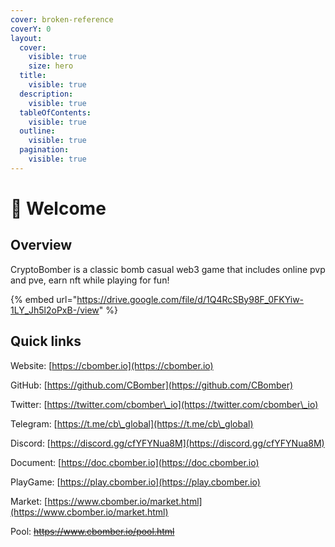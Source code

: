 ```yaml
---
cover: broken-reference
coverY: 0
layout:
  cover:
    visible: true
    size: hero
  title:
    visible: true
  description:
    visible: true
  tableOfContents:
    visible: true
  outline:
    visible: true
  pagination:
    visible: true
---
```


# 👋 Welcome

## Overview

CryptoBomber is a classic bomb casual web3 game that includes online pvp and pve, earn nft while playing for fun!

{% embed url="https://drive.google.com/file/d/1Q4RcSBy98F_0FKYiw-1LY_Jh5l2oPxB-/view" %}

## Quick links

Website:      [https://cbomber.io](https://cbomber.io)

GitHub:        [https://github.com/CBomber](https://github.com/CBomber)

Twitter:        [https://twitter.com/cbomber\_io](https://twitter.com/cbomber\_io)

Telegram:    [https://t.me/cb\_global](https://t.me/cb\_global)

Discord:       [https://discord.gg/cfYFYNua8M](https://discord.gg/cfYFYNua8M)

Document:   [https://doc.cbomber.io](https://doc.cbomber.io)

PlayGame:   [https://play.cbomber.io](https://play.cbomber.io)

Market:        [https://www.cbomber.io/market.html](https://www.cbomber.io/market.html)

Pool:            ~~https://www.cbomber.io/pool.html~~
